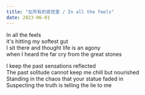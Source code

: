 ```yaml
---
title: "在所有的感觉里 / In all the feels"
date: 2023-06-01
---
```



In all the feels  
it's hitting my softest gut  
I sit there and thought life is an agony  
when I heard the far cry from the great stones

I keep the past sensations reflected  
The past solitude cannot keep me chill but nourished  
Standing in the chaos that your statue faded in  
Suspecting the truth is telling the lie to me
